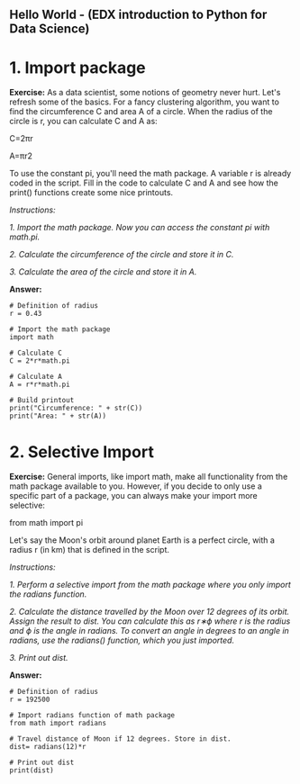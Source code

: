 ## Hello World - (EDX introduction to Python for Data Science)
# 1. Import package
**Exercise:** 
As a data scientist, some notions of geometry never hurt. Let's refresh some of the basics. For a fancy clustering algorithm, you want to find the circumference C and area A of a circle. When the radius of the circle is r, you can calculate C and A as:
  
  C=2πr
  
  A=πr2

To use the constant pi, you'll need the math package. A variable r is already coded in the script. Fill in the code to calculate C and A and see how the print() functions create some nice printouts.

*Instructions:*

*1. Import the math package. Now you can access the constant pi with math.pi.*

*2. Calculate the circumference of the circle and store it in C.*

*3. Calculate the area of the circle and store it in A.*

**Answer:**

```
# Definition of radius
r = 0.43

# Import the math package
import math

# Calculate C
C = 2*r*math.pi

# Calculate A
A = r*r*math.pi

# Build printout
print("Circumference: " + str(C))
print("Area: " + str(A))
```

# 2. Selective Import
**Exercise:** 
General imports, like import math, make all functionality from the math package available to you. However, if you decide to only use a specific part of a package, you can always make your import more selective:

  from math import pi
  
Let's say the Moon's orbit around planet Earth is a perfect circle, with a radius r (in km) that is defined in the script.

*Instructions:*

*1. Perform a selective import from the math package where you only import the radians function.*

*2. Calculate the distance travelled by the Moon over 12 degrees of its orbit. Assign the result to dist. You can calculate this as r∗ϕ where r is the radius and ϕ is the angle in radians. To convert an angle in degrees to an angle in radians, use the radians() function, which you just imported.*

*3. Print out dist.*

**Answer:**

```
# Definition of radius
r = 192500

# Import radians function of math package
from math import radians

# Travel distance of Moon if 12 degrees. Store in dist.
dist= radians(12)*r

# Print out dist
print(dist)
```

